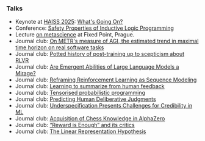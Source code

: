 <h3>Talks</h3>
<div>
    <ul>
        <li>
            Keynote at <a href="https://humanaligned.ai/2025/">HAISS 2025</a>: <a href="https://docs.google.com/presentation/d/1IxNCFB81jy3_Xf5ogZLYUS8kgRlhRdIVV5EYSb4VfBo/edit?slide=id.g37045729e1c_0_307#slide=id.g37045729e1c_0_307">What's Going On?</a>
        </li>
        <li>
            Conference: <a href="https://youtu.be/leQ56mahNMs?t=605">Safety Properties of Inductive Logic Programming</a>
        </li>
        <li>
            Lecture <a href="https://docs.google.com/presentation/d/12TbEhDZA6inWcVWeme6x8jhDRXcZoJ9B63DWG92lryY/edit#slide=id.geb36be4e5e_0_1">on metascience</a> at Fixed Point, Prague.
        </li>
        <li>
            Journal club: <a href="https://docs.google.com/presentation/d/1V2VEXUG3WxHgTCKG8fu5WNGbohtg4Zr3sHQq0c4vmZ0/edit?usp=sharing">On METR's measure of AGI, the estimated trend in maximal time horizon on real software tasks</a>
        </li>
        <li>
            Journal club: <a href="https://docs.google.com/presentation/d/18Vh9CHPbZ6pesa1JnyZ_dTIR_l-WAFi0c4kiECw5ROQ/">Potted history of post-training up to scepticism about RLVR</a>
        </li>
        <li>
            Journal club: <a href="https://docs.google.com/presentation/d/1WiCqOKVSMm0MTaOElbPG_AodEB2AfGwBhbi8DJn7cDY/edit">Are Emergent Abilities of Large Language Models a Mirage?</a>
        </li>
        <li>
            Journal club: <a href="https://docs.google.com/presentation/d/1NIzMIuQOxQj9v9cdXHXc47bM142a4ZGW1K5LGAgDJpA">Reframing Reinforcement Learning as Sequence Modeling</a>
        </li>
        <li>
            Journal club: <a href="https://docs.google.com/presentation/d/16LvCQxTT_2Ps23ztZ0w9ow7SiSCfhIBDOFnj3Gy95RE/edit">Learning to summarize from human feedback</a>
        </li>
        <li>
            Journal club: <a href="https://docs.google.com/presentation/d/1nJMO5K6T1vfI9Qg80tHn2-t69jcficNhy6RapzX8V1s/edit#slide=id.p">Tensorised probabilistic programming</a>
        </li>
        <li>
            Journal club: <a href="https://docs.google.com/presentation/d/1Cvmk3Vr2mqHcGV27QnBE-Vqtjh6X2TzyiMNFPKaC_ZU/edit#slide=id.p">Predicting Human Deliberative Judgments</a>
        </li>
        <li>
            Journal club: <a href="https://docs.google.com/presentation/d/1MR8PGBl6LXFwY1MZ1kOPRMTD2GiNiMCtjX-E7h8pXl0/edit">Underspecification Presents Challenges for Credibility in ML</a>
        </li>
        <li>
            Journal club: <a href="https://docs.google.com/presentation/d/1c94JgMHiyOHf2oAxhiOP3gT9K8-Yp2yHzDReJdqaT9g/edit">Acquisition of Chess Knowledge in AlphaZero </a>
        </li>
        <li>
            Journal club: <a href="https://docs.google.com/presentation/d/1MzKIBMmroD0PyXqgbnGf9qVpqmiJT5nAlhRaZw1ZVyk/edit#slide=id.g10cdee45bd2_0_10">“Reward is Enough” and its critics</a>
        </li>
        <li>
            Journal club: <a href="https://docs.google.com/presentation/d/1pQ5I2XNBjKW1JEsM6ZebAqskqs3c87IwPEd8RVvp9zQ/edit?usp=sharing">The Linear Representation Hypothesis</a>
        </li>
    </ul>
</div>